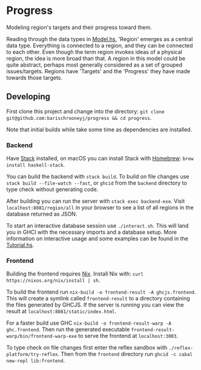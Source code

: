 # Progress

Modeling region's targets and their progress toward them.

Reading through the data types in [Model.hs](src/Model.hs), 'Region' emerges as
a central data type. Everything is connected to a region, and they can be
connected to each other. Even though the term region invokes ideas of a physical
region, the idea is more broad than that. A region in this model could be quite
abstract, perhaps most generally considered as a set of grouped issues/targets.
Regions have 'Targets' and the 'Progress' they have made towards those targets.

## Developing

First clone this project and change into the directory: `git clone
git@github.com:barischrooneyj/progress && cd progress`.

Note that initial builds while take some time as dependencies are installed.

### Backend

Have [Stack](https://docs.haskellstack.org/en/stable/README/#how-to-install)
installed, on macOS you can install Stack with [Homebrew](https://brew.sh/):
`brew install haskell-stack`.

You can build the backend with `stack build`. To build on file changes use
`stack build --file-watch --fast`, or `ghcid` from the `backend` directory to
type check without generating code.

After building you can run the server with `stack exec backend-exe`. Visit
`localhost:8081/region/all` in your browser to see a list of all regions in the
database returned as JSON.

To start an interactive database session use `./interact.sh`. This will land you
in GHCI with the necessary imports and a database setup. More information on
interactive usage and some examples can be found in the
[Tutorial.hs](backend/src/Tutorial.hs).

### Frontend

Building the frontend requires [Nix](https://nixos.org/nix/). Install Nix with:
`curl https://nixos.org/nix/install | sh`.

To build the frontend run `nix-build -o frontend-result -A ghcjs.frontend`. This
will create a symlink called `frontend-result` to a directory containing the
files generated by GHCJS. If the server is running you can view the result at
`localhost:8081/static/index.html`.

For a faster build use GHC `nix-build -o frontend-result-warp -A ghc.frontend`.
Then run the generated executable `frontend-result-warp/bin/frontend-warp-exe`
to serve the frontend at `localhost:3003`.

To type check on file changes first enter the reflex sandbox with
`./reflex-platform/try-reflex`. Then from the `frontend` directory run `ghcid -c
cabal new-repl lib:frontend`.
